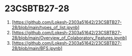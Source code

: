 # 23CSBTB27-28
1. [https://github.com/Lokesh-2303a51642/23CSBTB27-28/blob/main/types_of_list.ipynb]
2. [https://github.com/Lokesh-2303a51642/23CSBTB27-28/blob/main/Overview_of_Colaboratory_Features.ipynb]
3. [https://github.com/Lokesh-2303a51642/23CSBTB27-28/blob/main/BFS.ipynb]



